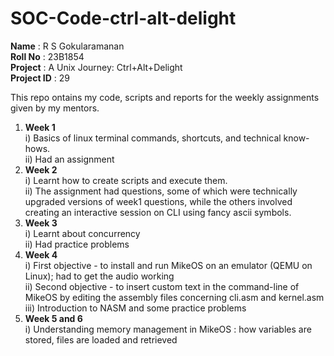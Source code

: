 # SOC-Code-ctrl-alt-delight <br>
**Name** : R S Gokularamanan <br>
**Roll No** : 23B1854 <br>
**Project** : A Unix Journey: Ctrl+Alt+Delight <br>
**Project ID** : 29 <br>

This repo ontains my code, scripts and reports for the weekly assignments given by my mentors. <br>
1. **Week 1** <br>
   i) Basics of linux terminal commands, shortcuts, and technical know-hows. <br>
  ii) Had an assignment <br>
2. **Week 2** <br>
   i) Learnt how to create scripts and execute them. <br>
  ii) The assignment had questions, some of which were technically upgraded versions of week1 questions, while the others involved creating an interactive session on CLI using fancy ascii symbols. <br>
3. **Week 3** <br>
   i) Learnt about concurrency <br>
  ii) Had practice problems <br>
4. **Week 4** <br>
   i) First objective - to install and run MikeOS on an emulator (QEMU on Linux); had to get the audio working <br>
   ii) Second objective - to insert custom text in the command-line of MikeOS by editing the assembly files concerning cli.asm and kernel.asm <br>
  iii) Introduction to NASM and some practice problems <br>
5. **Week 5 and 6** <br>
   i) Understanding memory management in MikeOS : how variables are stored, files are loaded and retrieved  
  

